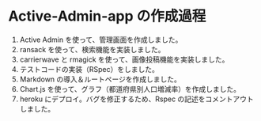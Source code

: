 # Active-Admin-app の作成過程

1. Active Admin を使って、管理画面を作成しました。
2. ransack を使って、検索機能を実装しました。
3. carrierwave と rmagick を使って、画像投稿機能を実装しました。
4. テストコードの実装（RSpec）をしました。
5. Markdown の導入＆ルートページを作成しました。
6. Chart.js を使って、グラフ（都道府県別人口増減率）を作成しました。
7. heroku にデプロイ。バグを修正するため、Rspec の記述をコメントアウトしました。
